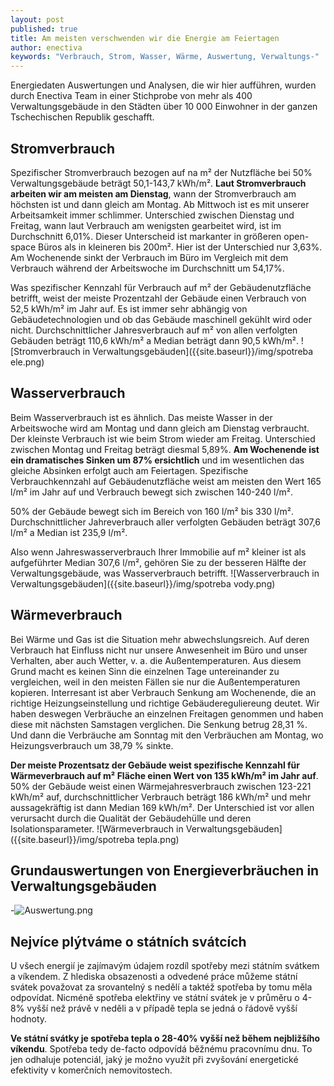 ```yaml
---
layout: post
published: true
title: Am meisten verschwenden wir die Energie am Feiertagen
author: enectiva
keywords: "Verbrauch, Strom, Wasser, Wärme, Auswertung, Verwaltungs-"
---
```







Energiedaten Auswertungen und Analysen, die wir hier aufführen, wurden durch Enectiva Team in einer Stichprobe von mehr als 400 Verwaltungsgebäude in den Städten über 10 000 Einwohner in der ganzen Tschechischen Republik geschafft. 

## Stromverbrauch

Spezifischer Stromverbrauch bezogen auf na m² der Nutzfläche bei 50% Verwaltungsgebäude beträgt 50,1-143,7 kWh/m². **Laut Stromverbrauch arbeiten wir am meisten am Dienstag**, wann der Stromverbrauch am höchsten ist und dann gleich am Montag. Ab Mittwoch ist es mit unserer Arbeitsamkeit immer schlimmer. Unterschied zwischen Dienstag und Freitag, wann laut Verbrauch am wenigsten gearbeitet wird, ist im Durchschnitt 6,01%. Dieser Unterscheid ist markanter in größeren open-space Büros als in kleineren bis 200m². Hier ist der Unterschied nur 3,63%. Am Wochenende sinkt der Verbrauch im Büro im Vergleich mit dem Verbrauch während der Arbeitswoche im Durchschnitt um 54,17%. 

Was spezifischer Kennzahl für Verbrauch auf m² der Gebäudenutzfläche betrifft, weist der meiste Prozentzahl der Gebäude einen Verbrauch von 52,5 kWh/m² im Jahr auf. Es ist immer sehr abhängig von Gebäudetechnologien und ob das Gebäude maschinell gekühlt wird oder nicht. Durchschnittlicher Jahresverbrauch auf m² von allen verfolgten Gebäuden beträgt 110,6 kWh/m² a Median beträgt dann 90,5 kWh/m².
![Stromverbrauch in Verwaltungsgebäuden]({{site.baseurl}}/img/spotreba ele.png)


## Wasserverbrauch

Beim Wasserverbrauch ist es ähnlich. Das meiste Wasser in der Arbeitswoche wird am Montag und dann gleich am Dienstag verbraucht. Der kleinste Verbrauch ist wie beim Strom wieder am Freitag. Unterschied zwischen Montag und Freitag beträgt diesmal 5,89%. **Am Wochenende ist ein dramatisches Sinken um 87% ersichtlich** und im wesentlichen das gleiche Absinken erfolgt auch am Feiertagen. Spezifische Verbrauchkennzahl auf Gebäudenutzfläche weist am meisten den Wert 165 l/m² im Jahr auf und Verbrauch bewegt sich zwischen 140-240 l/m².

50% der Gebäude bewegt sich im Bereich von 160 l/m² bis 330 l/m². Durchschnittlicher Jahreverbrauch aller verfolgten Gebäuden beträgt 307,6 l/m² a Median ist 235,9 l/m².

Also wenn Jahreswasserverbrauch Ihrer Immobilie auf m² kleiner ist als aufgeführter Median 307,6 l/m², gehören Sie zu der besseren Hälfte der Verwaltungsgebäude, was Wasserverbrauch betrifft.
![Wasserverbrauch in Verwaltungsgebäuden]({{site.baseurl}}/img/spotreba vody.png)


## Wärmeverbrauch

Bei Wärme und Gas ist die Situation mehr abwechslungsreich. Auf deren Verbrauch hat Einfluss nicht nur unsere Anwesenheit im Büro und unser Verhalten, aber auch Wetter, v. a. die Außentemperaturen. Aus diesem Grund macht es keinen Sinn die einzelnen Tage untereinander zu vergleichen, weil in den meisten Fällen sie nur die Außentemperaturen kopieren. Interresant ist aber Verbrauch Senkung am Wochenende, die an richtige Heizungseinstellung und richtige Gebäudereguliereung deutet. Wir haben deswegen Verbräuche an einzelnen Freitagen genommen und haben diese mit nächsten Samstagen verglichen. Die Senkung betrug 28,31 %. Und dann die Verbräuche am Sonntag mit den Verbräuchen am Montag, wo Heizungsverbrauch um 38,79 % sinkte.      
 
**Der meiste Prozentsatz der Gebäude weist spezifische Kennzahl für Wärmeverbrauch auf m² Fläche einen Wert von 135 kWh/m² im Jahr auf**. 50% der Gebäude weist einen Wärmejahresverbrauch zwischen 123-221 kWh/m² auf, durchschnittlicher Verbrauch beträgt 186 kWh/m² und mehr aussagekräftig ist dann Median 169 kWh/m². Der Unterschied ist vor allen verursacht durch die Qualität der Gebäudehülle und deren Isolationsparameter.
![Wärmeverbrauch in Verwaltungsgebäuden]({{site.baseurl}}/img/spotreba tepla.png)

## Grundauswertungen von Energieverbräuchen in Verwaltungsgebäuden

-![Auswertung.png]({{site.baseurl}}/img/statistika.png)

## Nejvíce plýtváme o státních svátcích

U všech energií je zajímavým údajem rozdíl spotřeby mezi státním svátkem a víkendem. Z hlediska obsazenosti a odvedené práce můžeme státní svátek považovat za srovantelný s nedělí a taktéž spotřeba by tomu měla odpovídat. Nicméně spotřeba elektřiny ve státní svátek je v průměru o 4-8% vyšší než právě v neděli a v případě tepla se jedná o řádově vyšší hodnoty. 

**Ve státní svátky je spotřeba tepla o 28-40% vyšší než během nejbližšího víkendu**. Spotřeba tedy de-facto odpovídá běžnému pracovnímu dnu. To jen odhaluje potenciál, jaký je možno využít při zvyšování energetické efektivity v komerčních nemovitostech.
